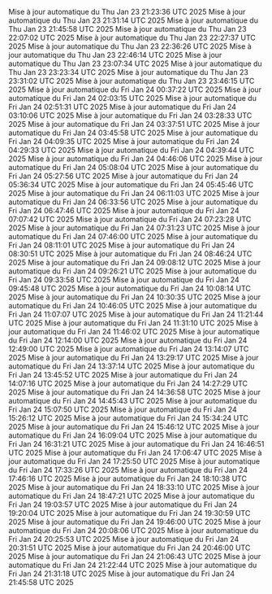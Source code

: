 Mise à jour automatique du Thu Jan 23 21:23:36 UTC 2025
Mise à jour automatique du Thu Jan 23 21:31:14 UTC 2025
Mise à jour automatique du Thu Jan 23 21:45:58 UTC 2025
Mise à jour automatique du Thu Jan 23 22:07:02 UTC 2025
Mise à jour automatique du Thu Jan 23 22:27:37 UTC 2025
Mise à jour automatique du Thu Jan 23 22:36:26 UTC 2025
Mise à jour automatique du Thu Jan 23 22:46:14 UTC 2025
Mise à jour automatique du Thu Jan 23 23:07:34 UTC 2025
Mise à jour automatique du Thu Jan 23 23:23:34 UTC 2025
Mise à jour automatique du Thu Jan 23 23:31:02 UTC 2025
Mise à jour automatique du Thu Jan 23 23:46:15 UTC 2025
Mise à jour automatique du Fri Jan 24 00:37:22 UTC 2025
Mise à jour automatique du Fri Jan 24 02:03:15 UTC 2025
Mise à jour automatique du Fri Jan 24 02:51:31 UTC 2025
Mise à jour automatique du Fri Jan 24 03:10:06 UTC 2025
Mise à jour automatique du Fri Jan 24 03:28:33 UTC 2025
Mise à jour automatique du Fri Jan 24 03:37:51 UTC 2025
Mise à jour automatique du Fri Jan 24 03:45:58 UTC 2025
Mise à jour automatique du Fri Jan 24 04:09:35 UTC 2025
Mise à jour automatique du Fri Jan 24 04:29:33 UTC 2025
Mise à jour automatique du Fri Jan 24 04:39:44 UTC 2025
Mise à jour automatique du Fri Jan 24 04:46:06 UTC 2025
Mise à jour automatique du Fri Jan 24 05:08:04 UTC 2025
Mise à jour automatique du Fri Jan 24 05:27:56 UTC 2025
Mise à jour automatique du Fri Jan 24 05:36:34 UTC 2025
Mise à jour automatique du Fri Jan 24 05:45:46 UTC 2025
Mise à jour automatique du Fri Jan 24 06:11:03 UTC 2025
Mise à jour automatique du Fri Jan 24 06:33:56 UTC 2025
Mise à jour automatique du Fri Jan 24 06:47:46 UTC 2025
Mise à jour automatique du Fri Jan 24 07:07:42 UTC 2025
Mise à jour automatique du Fri Jan 24 07:23:28 UTC 2025
Mise à jour automatique du Fri Jan 24 07:31:23 UTC 2025
Mise à jour automatique du Fri Jan 24 07:46:00 UTC 2025
Mise à jour automatique du Fri Jan 24 08:11:01 UTC 2025
Mise à jour automatique du Fri Jan 24 08:30:51 UTC 2025
Mise à jour automatique du Fri Jan 24 08:46:24 UTC 2025
Mise à jour automatique du Fri Jan 24 09:08:12 UTC 2025
Mise à jour automatique du Fri Jan 24 09:26:21 UTC 2025
Mise à jour automatique du Fri Jan 24 09:33:58 UTC 2025
Mise à jour automatique du Fri Jan 24 09:45:48 UTC 2025
Mise à jour automatique du Fri Jan 24 10:08:14 UTC 2025
Mise à jour automatique du Fri Jan 24 10:30:35 UTC 2025
Mise à jour automatique du Fri Jan 24 10:46:05 UTC 2025
Mise à jour automatique du Fri Jan 24 11:07:07 UTC 2025
Mise à jour automatique du Fri Jan 24 11:21:44 UTC 2025
Mise à jour automatique du Fri Jan 24 11:31:10 UTC 2025
Mise à jour automatique du Fri Jan 24 11:46:02 UTC 2025
Mise à jour automatique du Fri Jan 24 12:14:00 UTC 2025
Mise à jour automatique du Fri Jan 24 12:49:00 UTC 2025
Mise à jour automatique du Fri Jan 24 13:14:07 UTC 2025
Mise à jour automatique du Fri Jan 24 13:29:17 UTC 2025
Mise à jour automatique du Fri Jan 24 13:37:14 UTC 2025
Mise à jour automatique du Fri Jan 24 13:45:52 UTC 2025
Mise à jour automatique du Fri Jan 24 14:07:16 UTC 2025
Mise à jour automatique du Fri Jan 24 14:27:29 UTC 2025
Mise à jour automatique du Fri Jan 24 14:36:58 UTC 2025
Mise à jour automatique du Fri Jan 24 14:45:43 UTC 2025
Mise à jour automatique du Fri Jan 24 15:07:50 UTC 2025
Mise à jour automatique du Fri Jan 24 15:26:12 UTC 2025
Mise à jour automatique du Fri Jan 24 15:34:24 UTC 2025
Mise à jour automatique du Fri Jan 24 15:46:12 UTC 2025
Mise à jour automatique du Fri Jan 24 16:09:04 UTC 2025
Mise à jour automatique du Fri Jan 24 16:31:21 UTC 2025
Mise à jour automatique du Fri Jan 24 16:46:51 UTC 2025
Mise à jour automatique du Fri Jan 24 17:06:47 UTC 2025
Mise à jour automatique du Fri Jan 24 17:25:50 UTC 2025
Mise à jour automatique du Fri Jan 24 17:33:26 UTC 2025
Mise à jour automatique du Fri Jan 24 17:46:16 UTC 2025
Mise à jour automatique du Fri Jan 24 18:10:38 UTC 2025
Mise à jour automatique du Fri Jan 24 18:33:10 UTC 2025
Mise à jour automatique du Fri Jan 24 18:47:21 UTC 2025
Mise à jour automatique du Fri Jan 24 19:03:57 UTC 2025
Mise à jour automatique du Fri Jan 24 19:20:04 UTC 2025
Mise à jour automatique du Fri Jan 24 19:30:59 UTC 2025
Mise à jour automatique du Fri Jan 24 19:46:00 UTC 2025
Mise à jour automatique du Fri Jan 24 20:08:06 UTC 2025
Mise à jour automatique du Fri Jan 24 20:25:53 UTC 2025
Mise à jour automatique du Fri Jan 24 20:31:51 UTC 2025
Mise à jour automatique du Fri Jan 24 20:46:00 UTC 2025
Mise à jour automatique du Fri Jan 24 21:06:43 UTC 2025
Mise à jour automatique du Fri Jan 24 21:22:44 UTC 2025
Mise à jour automatique du Fri Jan 24 21:31:18 UTC 2025
Mise à jour automatique du Fri Jan 24 21:45:58 UTC 2025

